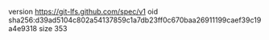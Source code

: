 version https://git-lfs.github.com/spec/v1
oid sha256:d39ad5104c802a54137859c1a7db23ff0c670baa26911199caef39c19a4e9318
size 353
